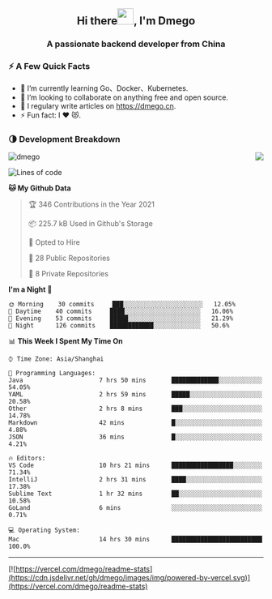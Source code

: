 <h2 align="center">Hi there<img src="https://cdn.jsdelivr.net/gh/dmego/images/img/Hi.gif" height="32" />, I'm Dmego </h2>
<h3 align="center">A passionate backend developer from China</h3>

### ⚡️ A Few Quick Facts

<ul>
    <li> 🌱 I’m currently learning Go、Docker、Kubernetes.</li>
    <li> 👯 I’m looking to collaborate on anything free and open source.</li>
    <li> 📝 I regulary write articles on <a href="https://dmego.cn">https://dmego.cn</a>.</li>
    <li> ⚡ Fun fact: I ❤️ 😻.</li>
</ul>

### 🌗 Development Breakdown

<img src="https://komarev.com/ghpvc/?username=dmego" alt="dmego" />

<img align="right" src="https://readme-stats-dmego.vercel.app/api?username=dmego&show_icons=true&icon_color=1573B3&hide_title=true&text_color=718096&bg_color=00000000&hide_border=true"/>

<!--START_SECTION:waka-->
![Lines of code](https://img.shields.io/badge/From%20Hello%20World%20I%27ve%20Written-243208%20lines%20of%20code-blue)

**🐱 My Github Data** 

> 🏆 346 Contributions in the Year 2021
 > 
> 📦 225.7 kB Used in Github's Storage 
 > 
> 💼 Opted to Hire
 > 
> 📜 28 Public Repositories 
 > 
> 🔑 8 Private Repositories  
 > 
**I'm a Night 🦉** 

```text
🌞 Morning    30 commits     ███░░░░░░░░░░░░░░░░░░░░░░   12.05% 
🌆 Daytime    40 commits     ████░░░░░░░░░░░░░░░░░░░░░   16.06% 
🌃 Evening    53 commits     █████░░░░░░░░░░░░░░░░░░░░   21.29% 
🌙 Night      126 commits    ████████████░░░░░░░░░░░░░   50.6%

```


📊 **This Week I Spent My Time On** 

```text
⌚︎ Time Zone: Asia/Shanghai

💬 Programming Languages: 
Java                     7 hrs 50 mins       █████████████░░░░░░░░░░░░   54.05% 
YAML                     2 hrs 59 mins       █████░░░░░░░░░░░░░░░░░░░░   20.58% 
Other                    2 hrs 8 mins        ███░░░░░░░░░░░░░░░░░░░░░░   14.78% 
Markdown                 42 mins             █░░░░░░░░░░░░░░░░░░░░░░░░   4.88% 
JSON                     36 mins             █░░░░░░░░░░░░░░░░░░░░░░░░   4.21%

🔥 Editors: 
VS Code                  10 hrs 21 mins      █████████████████░░░░░░░░   71.34% 
IntelliJ                 2 hrs 31 mins       ████░░░░░░░░░░░░░░░░░░░░░   17.38% 
Sublime Text             1 hr 32 mins        ██░░░░░░░░░░░░░░░░░░░░░░░   10.58% 
GoLand                   6 mins              ░░░░░░░░░░░░░░░░░░░░░░░░░   0.71%

💻 Operating System: 
Mac                      14 hrs 30 mins      █████████████████████████   100.0%

```


<!--END_SECTION:waka-->

---

[![https://vercel.com/dmego/readme-stats](https://cdn.jsdelivr.net/gh/dmego/images/img/powered-by-vercel.svg)](https://vercel.com/dmego/readme-stats)

